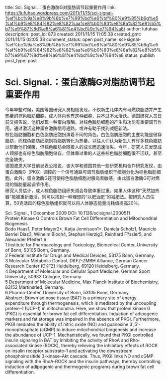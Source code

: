 title: Sci. Signal.：蛋白激酶G对脂肪调节起重要作用
link: https://lufuhao.wordpress.com/2011/11/15/sci-signal-%ef%bc%9a%e8%9b%8b%e7%99%bd%e6%bf%80%e9%85%b6g%e5%af%b9%e8%84%82%e8%82%aa%e8%b0%83%e8%8a%82%e8%b5%b7%e9%87%8d%e8%a6%81%e4%bd%9c%e7%94%a8/
author: lufuhao
description: 
post_id: 873
created: 2011/11/15 11:05:38
created_gmt: 2011/11/15 02:05:38
comment_status: open
post_name: sci-signal-%ef%bc%9a%e8%9b%8b%e7%99%bd%e6%bf%80%e9%85%b6g%e5%af%b9%e8%84%82%e8%82%aa%e8%b0%83%e8%8a%82%e8%b5%b7%e9%87%8d%e8%a6%81%e4%bd%9c%e7%94%a8
status: publish
post_type: post

# Sci. Signal.：蛋白激酶G对脂肪调节起重要作用

今年早些时候，美国等国研究人员相继发现，不仅新生儿体内有可燃烧脂肪并产生热量的棕色脂肪细胞，成人体内也有这种细胞，只不过不太活跃。德国研究人员日 前又报告说，他们发现一种蛋白激酶，对棕色脂肪细胞的产生和功能有重要调节作用。通过激活这种蛋白激酶信号通路，或许有助于找到减肥新法。  
棕色脂肪细胞和白色脂肪细胞扮演着不同的角色。白色脂肪细胞的主要功能是储存脂肪，而棕色脂肪细胞则将脂肪转化为热量。以往人们认为新生儿有许多棕色脂肪 以帮助他们保暖，但棕色脂肪会随着人的成长而迅速消失。今年，研究人员发现成人颈部也有棕色脂肪细胞储存，但体重过重的人这些棕色脂肪细胞很不活跃，甚至 完全缺失。  
德国波恩大学日前发表公报说，该大学和德国其他一些研究机构合作研究发现，由蛋白激酶G（PKG）调控的一个信号通路可调节脂肪组织干细胞分化为棕色脂肪细胞。此外，蛋白激酶G还可使棕色脂肪细胞对胰岛素敏感，由此蛋白激酶G可对燃烧的脂肪量起调节作用。  
研究人员估计，成人棕色脂肪组织失调会导致体重过重。如果人体这种“天然加热器”能被重新激活，则可以找到一种理想的“以肥治肥”的减肥法。按研究人员估算，50克活跃的棕色脂肪组织就可以将人体静态能量消耗值提高20％。 

Sci. Signal., 1 December 2009 DOI: 10.1126/scisignal.2000511  
Protein Kinase G Controls Brown Fat Cell Differentiation and Mitochondrial Biogenesis  
Bodo Haas1, Peter Mayer2*, Katja Jennissen1*, Daniela Scholz1, Mauricio Berriel Diaz3, Wilhelm Bloch4, Stephan Herzig3, Reinhard F?ssler5, and Alexander Pfeifer1,6  
1 Institute for Pharmacology and Toxicology, Biomedical Center, University of Bonn, 53105 Bonn, Germany.  
2 Federal Institute for Drugs and Medical Devices, 53175 Bonn, Germany.  
3 Molecular Metabolic Control, DKFZ-ZMBH Alliance, German Cancer Research Center (DKFZ) Heidelberg, 69120 Heidelberg, Germany.  
4 Department of Molecular and Cellular Sport Medicine, German Sport University, 50933 Cologne, Germany.  
5 Department of Molecular Medicine, Max Planck Institute of Biochemistry, 82152 Martinsried, Germany.  
6 Pharma-Center, University of Bonn, 53105 Bonn, Germany.  
Abstract: Brown adipose tissue (BAT) is a primary site of energy expenditure through thermogenesis, which is mediated by the uncoupling protein–1 (UCP-1) in mitochondria. Here, we show that protein kinase G (PKG) is essential for brown fat cell differentiation. Induction of adipogenic markers and fat storage was impaired in the absence of PKGI. Furthermore, PKGI mediated the ability of nitric oxide (NO) and guanosine 3',5'-monophosphate (cGMP) to induce mitochondrial biogenesis and increase the abundance of UCP-1. Mechanistically, we found that PKGI controlled insulin signaling in BAT by inhibiting the activity of RhoA and Rho-associated kinase (ROCK), thereby relieving the inhibitory effects of ROCK on insulin receptor substrate–1 and activating the downstream phosphoinositide 3-kinase–Akt cascade. Thus, PKGI links NO and cGMP signaling with the RhoA-ROCK and the insulin pathways, thereby controlling induction of adipogenic and thermogenic programs during brown fat cell differentiation.